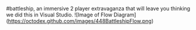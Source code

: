 #battleship, an immersive 2 player extravaganza that will leave you thinking we did this in Visual Studio. 
![Image of Flow Diagram]
(https://octodex.github.com/images/448BattleshipFlow.png)
